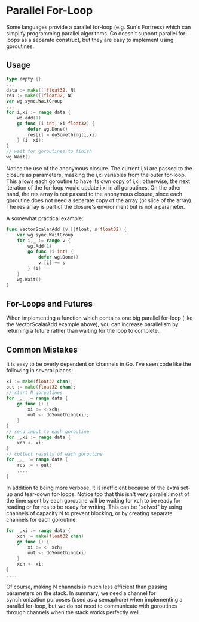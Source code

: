 # Parallel For-Loop


Some languages provide a parallel for-loop (e.g. Sun's Fortress) which can simplify programming parallel algorithms.  Go doesn't support parallel for-loops as a separate construct, but they are easy to implement using goroutines.

## Usage


```go
type empty {}
...
data := make([]float32, N)
res := make([]float32, N)
var wg sync.WaitGroup
...
for i,xi := range data {
    wd.add(1)
    go func (i int, xi float32) {
        defer wg.Done()
        res[i] = doSomething(i,xi)        
    } (i, xi);
}
// wait for goroutines to finish
wg.Wait()
```

Notice the use of the anonymous closure.  The current i,xi are passed to the closure as parameters, masking the i,xi variables from the outer for-loop.  This allows each goroutine to have its own copy of i,xi; otherwise, the next iteration of the for-loop would update i,xi in all goroutines. On the other hand, the res array is not passed to the anonymous closure, since each goroutine does not need a separate copy of the array (or slice of the array).  The res array is part of the closure's environment but is not a parameter.

A somewhat practical example:
```go
func VectorScalarAdd (v []float, s float32) {
    var wg sync.WaitGroup
    for i,_ := range v {
        wg.Add(1)
        go func (i int) {
            defer wg.Done()
            v [i] += s
        } (i)
    }
    wg.Wait()
}
```
## For-Loops and Futures

When implementing a function which contains one big parallel for-loop (like the VectorScalarAdd example above), you can increase parallelism by returning a future rather than waiting for the loop to complete.

## Common Mistakes

It is easy to be overly dependent on channels in Go.  I've seen code like the following in several places:
```go
xi := make(float32 chan);
out := make(float32 chan);
// start N goroutines
for _,_ := range data {
    go func () {
        xi := <-xch;
        out <- doSomething(xi);
    }
}
// send input to each goroutine
for _,xi := range data {
    xch <- xi;
}
// collect results of each goroutine
for _,_ := range data {
    res := <-out;
    ....
}
```
In addition to being more verbose, it is inefficient because of the extra set-up and tear-down for-loops.  Notice too that this isn't very parallel: most of the time spent by each goroutine will be waiting for xch to be ready for reading or for res to be ready for writing.  This can be "solved" by using channels of capacity N to prevent blocking, or by creating separate channels for each goroutine:

```go
for _,xi := range data {
    xch := make(float32 chan)
    go func () {
        xi := <- xch;
        out <- doSomething(xi)
    }
    xch <- xi;
}
....
```
Of course, making N channels is much less efficient than passing parameters on the stack.  In summary, we need a channel for synchronization purposes (used as a semaphore) when implementing a parallel for-loop, but we do not need to communicate with goroutines through channels when the stack works perfectly well.
